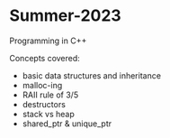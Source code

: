 # Summer-2023
Programming in C++

Concepts covered:
- basic data structures and inheritance
- malloc-ing
- RAII rule of 3/5
- destructors
- stack vs heap
- shared_ptr & unique_ptr



